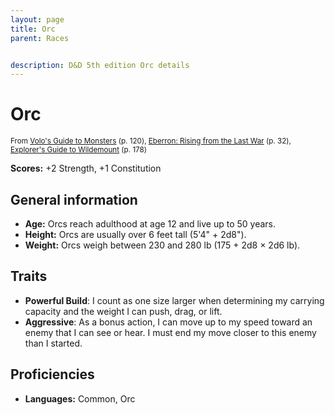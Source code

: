 ```yaml
---
layout: page
title: Orc
parent: Races


description: D&D 5th edition Orc details
---
```


# Orc

<small>From <a target="_blank" href="https://dnd.wizards.com/products/tabletop-games/rpg-products/volos-guide-to-monsters">Volo's Guide to Monsters</a> (p. 120), <a target="_blank" href="https://dnd.wizards.com/products/tabletop-games/rpg-products/eberron">Eberron: Rising from the Last War</a> (p. 32), <a target="_blank" href="https://dnd.wizards.com/products/wildemount">Explorer's Guide to Wildemount</a> (p. 178)</small>

**Scores:** +2 Strength, +1 Constitution

## General information

- **Age:** Orcs reach adulthood at age 12 and live up to 50 years.
- **Height:** Orcs are usually over 6 feet tall (5'4" + 2d8").
- **Weight:** Orcs weigh between 230 and 280 lb (175 + 2d8 × 2d6 lb).

## Traits

- **Powerful Build**: I count as one size larger when determining my carrying capacity and the weight I can push, drag, or lift.
- **Aggressive**: As a bonus action, I can move up to my speed toward an enemy that I can see or hear. I must end my move closer to this enemy than I started.

## Proficiencies

- **Languages:** Common, Orc